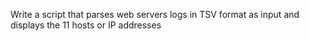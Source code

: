 Write a script that parses web servers logs in TSV format as input and displays the 11 hosts or IP addresses
